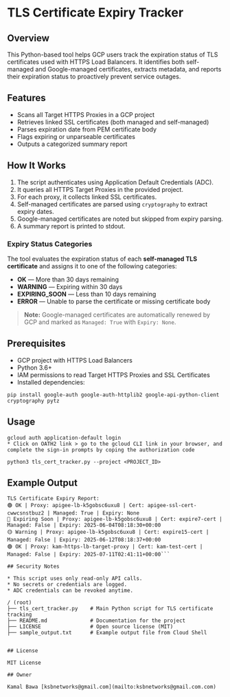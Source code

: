 # TLS Certificate Expiry Tracker

## Overview

This Python-based tool helps GCP users track the expiration status of TLS certificates used with HTTPS Load Balancers. It identifies both self-managed and Google-managed certificates, extracts metadata, and reports their expiration status to proactively prevent service outages.

## Features

* Scans all Target HTTPS Proxies in a GCP project
* Retrieves linked SSL certificates (both managed and self-managed)
* Parses expiration date from PEM certificate body
* Flags expiring or unparseable certificates
* Outputs a categorized summary report

## How It Works

1. The script authenticates using Application Default Credentials (ADC).
2. It queries all HTTPS Target Proxies in the provided project.
3. For each proxy, it collects linked SSL certificates.
4. Self-managed certificates are parsed using `cryptography` to extract expiry dates.
5. Google-managed certificates are noted but skipped from expiry parsing.
6. A summary report is printed to stdout.

### Expiry Status Categories

The tool evaluates the expiration status of each **self-managed TLS certificate** and assigns it to one of the following categories:

* **OK** — More than 30 days remaining
* **WARNING** — Expiring within 30 days
* **EXPIRING\_SOON** — Less than 10 days remaining
* **ERROR** — Unable to parse the certificate or missing certificate body

> **Note:** Google-managed certificates are automatically renewed by GCP and marked as `Managed: True` with `Expiry: None`.

## Prerequisites

* GCP project with HTTPS Load Balancers
* Python 3.6+
* IAM permissions to read Target HTTPS Proxies and SSL Certificates
* Installed dependencies:

```Cloud Shell
pip install google-auth google-auth-httplib2 google-api-python-client cryptography pytz
```

## Usage

```Cloud Shell
gcloud auth application-default login
* Click on OATH2 link > go to the gcloud CLI link in your browser, and complete the sign-in prompts by coping the authorization code

python3 tls_cert_tracker.py --project <PROJECT_ID>
```

## Example Output

```
TLS Certificate Expiry Report:
🟢 OK | Proxy: apigee-lb-k5gobsc6uxu8 | Cert: apigee-ssl-cert-cwwcsnstbuz2 | Managed: True | Expiry: None
🔴 Expiring Soon | Proxy: apigee-lb-k5gobsc6uxu8 | Cert: expire7-cert | Managed: False | Expiry: 2025-06-04T08:18:30+00:00
🟡 Warning | Proxy: apigee-lb-k5gobsc6uxu8 | Cert: expire15-cert | Managed: False | Expiry: 2025-06-12T08:18:37+00:00
🟢 OK | Proxy: kam-https-lb-target-proxy | Cert: kam-test-cert | Managed: False | Expiry: 2025-07-11T02:41:11+00:00```

## Security Notes

* This script uses only read-only API calls.
* No secrets or credentials are logged.
* ADC credentials can be revoked anytime.

/ (root)
├── tls_cert_tracker.py    # Main Python script for TLS certificate tracking
├── README.md              # Documentation for the project
├── LICENSE                # Open source license (MIT)
├── sample_output.txt      # Example output file from Cloud Shell


## License

MIT License

## Owner

Kamal Bawa [ksbnetworks@gmail.com](mailto:ksbnetworks@gmail.com.com)
